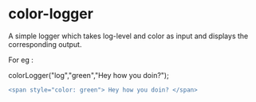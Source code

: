 # color-logger

A simple logger which takes log-level and color as input and displays the corresponding output.

For eg :

colorLogger("log","green","Hey how you doin?");
```diff
<span style="color: green"> Hey how you doin? </span>
```

